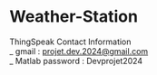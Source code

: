 # Weather-Station

ThingSpeak Contact Information <br>
  _ gmail : projet.dev.2024@gmail.com <br>
  _ Matlab password : Devprojet2024 <br>

